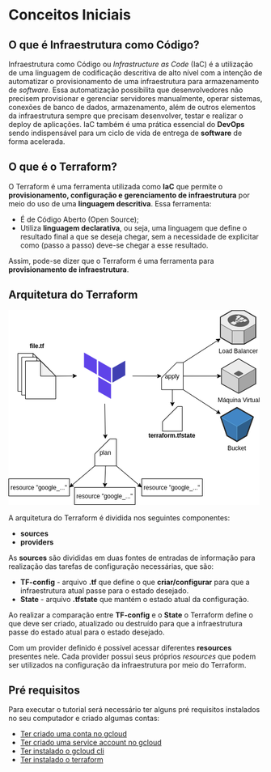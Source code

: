# Conceitos Iniciais

## O que é Infraestrutura como Código?

Infraestrutura como Código ou *Infrastructure as Code* (IaC) é a utilização de uma linguagem de codificação descritiva de alto nível com a intenção de automatizar o provisionamento de uma infraestrutura para armazenamento de *software*. Essa automatização possibilita que desenvolvedores não precisem provisionar e gerenciar servidores manualmente, operar sistemas, conexões de banco de dados, armazenamento, além de outros elementos da infraestrutura sempre que precisam desenvolver, testar e realizar o deploy de aplicações. IaC também é uma
prática essencial do **DevOps** sendo indispensável para um ciclo de vida de entrega de **software** de forma acelerada.

## O que é o Terraform?

O Terraform é uma ferramenta utilizada como **IaC** que permite o **provisionamento, configuração e gerenciamento de infraestrutura** por meio do uso de uma **linguagem descritiva**. Essa ferramenta:

- É de Código Aberto (Open Source);
- Utiliza **linguagem declarativa**, ou seja, uma linguagem que define o resultado final a que se deseja chegar, sem a necessidade de explicitar como (passo a passo) deve-se chegar a esse resultado.

Assim, pode-se dizer que o Terraform é uma ferramenta para **provisionamento de infraestrutura**.

## Arquitetura do Terraform

![Arquitetura do Terraform](images/arquitetura-terraform.png)

A arquitetura do Terraform é dividida nos seguintes componentes:

- **sources**
- **providers**

As **sources** são divididas em duas fontes de entradas de informação para realização das tarefas de configuração necessárias, que são:

- **TF-config** - arquivo **.tf** que define o que **criar/configurar** para que a infraestrutura atual passe para o estado desejado.
- **State** - arquivo **.tfstate** que mantém o estado atual da configuração.

Ao realizar a comparação entre **TF-config** e o **State** o Terraform define o que deve ser criado, atualizado ou destruído para que a infraestrutura passe do estado atual para o estado desejado.

Com um provider definido é possível acessar diferentes **resources** presentes nele. Cada provider possui seus próprios *resources* que podem ser utilizados na configuração da infraestrutura por meio do Terraform.

## Pré requisitos
Para executar o tutorial será necessário ter alguns pré requisitos instalados no seu computador e criado algumas contas:
- [Ter criado uma conta no gcloud](https://cloud.google.com/free?utm_source=google&utm_medium=cpc&utm_campaign=latam-BR-all-pt-dr-AKWS-all-all-trial-p-dr-1011454-LUAC0013595&utm_content=text-ad-none-any-DEV_c-CRE_512285710752-ADGP_Hybrid%20%7C%20BKWS%20-%20PHR%20%7C%20Txt%20~%20GCP_General-KWID_43700062788251482-kwd-464643078222&utm_term=KW_gcloud-ST_Gcloud&gclid=CjwKCAjwjZmTBhB4EiwAynRmD9TyiA9rpe6IX8DG9XnpKxpnLyBLMRtviYB4CTH_SRB63iJX-GaGPRoCetIQAvD_BwE&gclsrc=aw.ds)
- [Ter criado uma service account no gcloud](https://cloud.google.com/iam/docs/creating-managing-service-accounts#iam-service-accounts-create-gcloud)
- [Ter instalado o gcloud cli](https://cloud.google.com/sdk/docs/install)
- [Ter instalado o terraform](https://learn.hashicorp.com/tutorials/terraform/install-cli)